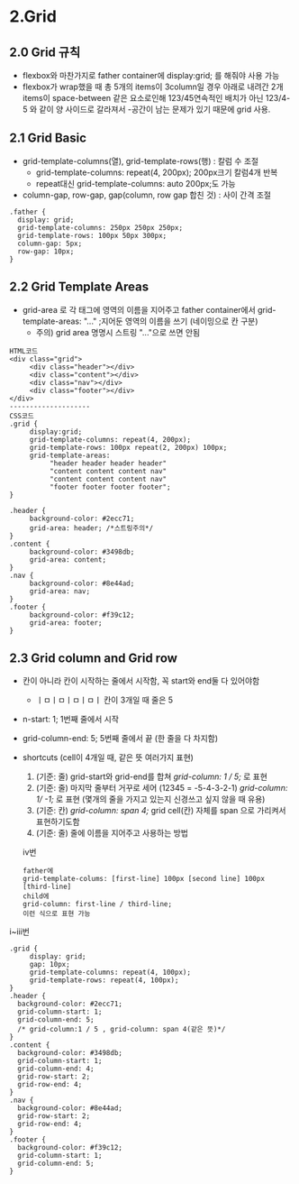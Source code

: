 # 2.Grid
## 2.0 Grid 규칙
- flexbox와 마찬가지로 father container에 display:grid; 를 해줘야 사용 가능
- flexbox가 wrap했을 때 총 5개의 items이 3column일 경우 아래로 내려간 2개 items이 space-between 같은 요소로인해 123/45연속적인 배치가 아닌 123/4-5 와 같이 양 사이드로 갈라져서 -공간이 남는 문제가 있기 때문에 grid 사용. 

## 2.1 Grid Basic
- grid-template-columns(열), grid-template-rows(행) : 칼럼 수 조절
  - grid-template-columns: repeat(4, 200px); 200px크기 칼럼4개 반복 
  - repeat대신 grid-template-columns: auto 200px;도 가능
- column-gap, row-gap, gap(column, row gap 합친 것) : 사이 간격 조절

```
.father {
  display: grid;
  grid-template-columns: 250px 250px 250px;
  grid-template-rows: 100px 50px 300px;
  column-gap: 5px;
  row-gap: 10px;
}
```

## 2.2 Grid Template Areas
- grid-area 로 각 태그에 영역의 이름을 지어주고 father container에서 grid-template-areas: "..." ;지어둔 영역의 이름을 쓰기 (네이밍으로 칸 구분)
  - 주의) grid area 명명시 스트링 "..."으로 쓰면 안됨

```
HTML코드
<div class="grid">
     <div class="header"></div>
     <div class="content"></div>
     <div class="nav"></div>
     <div class="footer"></div>
</div>
--------------------
CSS코드
.grid {
     display:grid;
     grid-template-columns: repeat(4, 200px);
     grid-template-rows: 100px repeat(2, 200px) 100px;
     grid-template-areas:
          "header header header header"
          "content content content nav"
          "content content content nav"
          "footer footer footer footer";
}

.header {
     background-color: #2ecc71;
     grid-area: header; /*스트링주의*/
}
.content {
     background-color: #3498db;
     grid-area: content;
}
.nav {
     background-color: #8e44ad;
     grid-area: nav;
}
.footer {
     background-color: #f39c12;
     grid-area: footer;
}

```

## 2.3 Grid column and Grid row
- 칸이 아니라 칸이 시작하는 줄에서 시작함, 꼭 start와 end둘 다 있어야함
  - ㅣㅁㅣㅁㅣㅁㅣㅁㅣ 칸이 3개일 때 줄은 5
- n-start: 1; 1번째 줄에서 시작
- grid-column-end: 5; 5번째 줄에서 끝 (한 줄을 다 차지함)
- shortcuts (cell이 4개일 때, 같은 뜻 여러가지 표현)
  1. (기준: 줄) grid-start와 grid-end를 합쳐 _grid-column: 1 / 5;_ 로 표현
  2. (기준: 줄) 마지막 줄부터 거꾸로 세어 (12345 = -5-4-3-2-1) _grid-column: 1/ -1;_ 로 표현 (몇개의 줄을 가지고 있는지 신경쓰고 싶지 않을 때 유용)
  3. (기준: 칸) _grid-column: span 4;_ grid cell(칸) 자체를 span 으로 가리켜서 표현하기도함
  4. (기준: 줄) 줄에 이름을 지어주고 사용하는 방법 
   
    iv번
    ```   
    father에 
    grid-template-colums: [first-line] 100px [second line] 100px [third-line]
    child에 
    grid-column: first-line / third-line; 
    이런 식으로 표현 가능
    ```

i~iii번
```
.grid {
     display: grid;
     gap: 10px;
     grid-template-columns: repeat(4, 100px);
     grid-template-rows: repeat(4, 100px);
}
.header {
  background-color: #2ecc71;
  grid-column-start: 1;
  grid-column-end: 5;
  /* grid-column:1 / 5 , grid-column: span 4(같은 뜻)*/
}
.content {
  background-color: #3498db;
  grid-column-start: 1;
  grid-column-end: 4;
  grid-row-start: 2;
  grid-row-end: 4;
}
.nav {
  background-color: #8e44ad;
  grid-row-start: 2;
  grid-row-end: 4;
}
.footer {
  background-color: #f39c12;
  grid-column-start: 1;
  grid-column-end: 5;
}
```